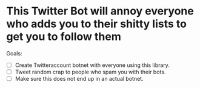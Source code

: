 # This Twitter Bot will annoy everyone who adds you to their shitty lists to get you to follow them

Goals:

- [ ] Create Twitteraccount botnet with everyone using this library.
- [ ] Tweet random crap to people who spam you with their bots.
- [ ] Make sure this does not end up in an actual botnet.
